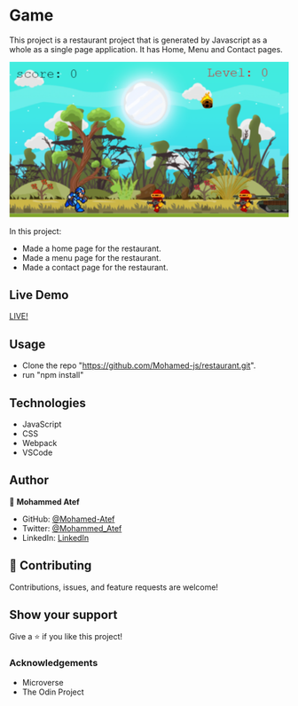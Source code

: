 # Game

This project is a restaurant project that is generated by Javascript as a whole as a single page application.
It has Home, Menu and Contact pages.

![screenshot](./screenshot.png)

In this project:

- Made a home page for the restaurant.
- Made a menu page for the restaurant.
- Made a contact page for the restaurant.

## Live Demo

[LIVE!](https://mohamed-js.github.io/RESTAURANT/)


## Usage

- Clone the repo "https://github.com/Mohamed-js/restaurant.git".
- run "npm install"


## Technologies

- JavaScript
- CSS
- Webpack
- VSCode

## Author

👤 **Mohammed Atef**

- GitHub: [@Mohamed-Atef](https://github.com/Mohamed-js)
- Twitter: [@Mohammed_Atef](https://twitter.com/Demovejetta)
- LinkedIn: [LinkedIn](https://www.linkedin.com/in/mohamed-js/)


## 🤝 Contributing

Contributions, issues, and feature requests are welcome!


## Show your support

Give a ⭐️ if you like this project!

### Acknowledgements

- Microverse
- The Odin Project
